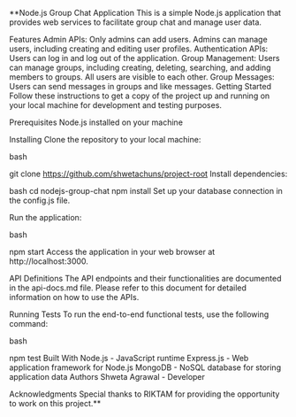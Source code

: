 **Node.js Group Chat Application
This is a simple Node.js application that provides web services to facilitate group chat and manage user data.

Features
Admin APIs: Only admins can add users. Admins can manage users, including creating and editing user profiles.
Authentication APIs: Users can log in and log out of the application.
Group Management: Users can manage groups, including creating, deleting, searching, and adding members to groups. All users are visible to each other.
Group Messages: Users can send messages in groups and like messages.
Getting Started
Follow these instructions to get a copy of the project up and running on your local machine for development and testing purposes.

Prerequisites
Node.js installed on your machine

Installing
Clone the repository to your local machine:

bash

git clone https://github.com/shwetachuns/project-root
Install dependencies:

bash
cd nodejs-group-chat
npm install
Set up your database connection in the config.js file.

Run the application:

bash

npm start
Access the application in your web browser at http://localhost:3000.

API Definitions
The API endpoints and their functionalities are documented in the api-docs.md file. Please refer to this document for detailed information on how to use the APIs.

Running Tests
To run the end-to-end functional tests, use the following command:

bash

npm test
Built With
Node.js - JavaScript runtime
Express.js - Web application framework for Node.js
MongoDB - NoSQL database for storing application data
Authors
Shweta Agrawal - Developer


Acknowledgments
Special thanks to RIKTAM for providing the opportunity to work on this project.**
